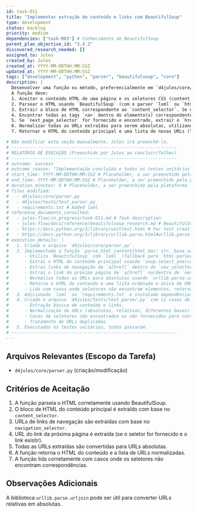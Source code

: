 ```yaml
---
id: task-D11
title: "Implementar extração de conteúdo e links com BeautifulSoup"
type: development
status: backlog
priority: medium
dependencies: ["task-R03"] # Conhecimento de BeautifulSoup
parent_plan_objective_id: "3.4.2"
discovered_research_needed: []
assigned_to: Jules
created_by: Jules
created_at: YYYY-MM-DDTHH:MM:SSZ
updated_at: YYYY-MM-DDTHH:MM:SSZ
tags: ["development", "python", "parser", "beautifulsoup", "core"]
description: |
  Desenvolver uma função ou método, preferencialmente em `d4jules/core/parser.py`, que utilize a biblioteca BeautifulSoup para processar o HTML de uma página.
  A função deve:
  1. Aceitar o conteúdo HTML de uma página e os seletores CSS (content_selector, navigation_selector, next_page_selector) como entrada.
  2. Parsear o HTML usando `BeautifulSoup` (com o parser `lxml` ou `html.parser`).
  3. Extrair o bloco de HTML correspondente ao `content_selector`. Se o seletor não encontrar nada, deve-se lidar com isso (ex: retornar None ou string vazia para o conteúdo).
  4. Encontrar todas as tags `<a>` dentro do elemento(s) correspondente ao `navigation_selector`. Para cada tag `<a>`, extrair o valor do atributo `href`.
  5. Se `next_page_selector` for fornecido e encontrado, extrair o `href` do link da próxima página.
  6. Normalizar todas as URLs extraídas para serem absolutas, utilizando a URL base da página original.
  7. Retornar o HTML do conteúdo principal e uma lista de novas URLs (links de navegação + link da próxima página, se houver).

# Não modificar esta seção manualmente. Jules irá preenchê-la.
# ---------------------------------------------------------------
# RELATÓRIO DE EXECUÇÃO (Preenchido por Jules ao concluir/falhar)
# ---------------------------------------------------------------
# outcome: success
# outcome_reason: "Implementação concluída e todos os testes unitários passaram."
# start_time: YYYY-MM-DDTHH:MM:SSZ # Placeholder, a ser preenchido pela plataforma
# end_time: YYYY-MM-DDTHH:MM:SSZ # Placeholder, a ser preenchido pela plataforma
# duration_minutes: 0 # Placeholder, a ser preenchido pela plataforma
# files_modified:
#   - d4jules/core/parser.py
#   - d4jules/tests/test_parser.py
#   - requirements.txt # Added lxml
# reference_documents_consulted:
#   - jules-flow/in_progress/task-D11.md # Task description
#   - jules-flow/docs/reference/beautifulsoup_research.md # BeautifulSoup usage
#   - https://docs.python.org/3/library/unittest.html # For test creation
#   - https://docs.python.org/3/library/urllib.parse.html#urllib.parse.urljoin # For URL normalization
# execution_details: |
#   1. Criado o arquivo `d4jules/core/parser.py`.
#   2. Implementada a função `parse_html_content(html_doc: str, base_url: str, content_selector: str, nav_selector: Optional[str], next_page_selector: Optional[str]) -> Tuple[Optional[str], List[str]]`.
#      - Utiliza `BeautifulSoup` com `lxml` (fallback para `html.parser`).
#      - Extrai o HTML do conteúdo principal usando `soup.select_one(content_selector)`.
#      - Extrai links de navegação de `a[href]` dentro do `nav_selector` (se fornecido).
#      - Extrai o link da próxima página de `a[href]` no/dentro do `next_page_selector` (se fornecido), com lógica refinada para tratar o seletor como link direto ou container.
#      - Normaliza todas as URLs para absolutas usando `urllib.parse.urljoin`.
#      - Retorna o HTML do conteúdo e uma lista ordenada e única de URLs.
#      - Lida com casos onde seletores não encontram elementos, retornando `None` para o conteúdo ou listas vazias de URLs.
#   3. Adicionado `lxml` ao `requirements.txt` e instalado dependências.
#   4. Criado o arquivo `d4jules/tests/test_parser.py` com 11 casos de teste abrangendo:
#      - Extração básica de conteúdo e links.
#      - Normalização de URLs (absolutas, relativas, diferentes bases).
#      - Casos de seletores não encontrados ou não fornecidos para conteúdo, navegação e próxima página.
#      - Tratamento de URLs duplicadas.
#   5. Executados os testes unitários, todos passaram.
# ---------------------------------------------------------------
---
```


## Arquivos Relevantes (Escopo da Tarefa)
* `d4jules/core/parser.py` (criação/modificação)

## Critérios de Aceitação
1.  A função parseia o HTML corretamente usando BeautifulSoup.
2.  O bloco de HTML do conteúdo principal é extraído com base no `content_selector`.
3.  URLs de links de navegação são extraídas com base no `navigation_selector`.
4.  URL do link da próxima página é extraída (se o seletor for fornecido e o link existir).
5.  Todas as URLs extraídas são convertidas para URLs absolutas.
6.  A função retorna o HTML do conteúdo e a lista de URLs normalizadas.
7.  A função lida corretamente com casos onde os seletores não encontram correspondências.

## Observações Adicionais
A biblioteca `urllib.parse.urljoin` pode ser útil para converter URLs relativas em absolutas.
```
